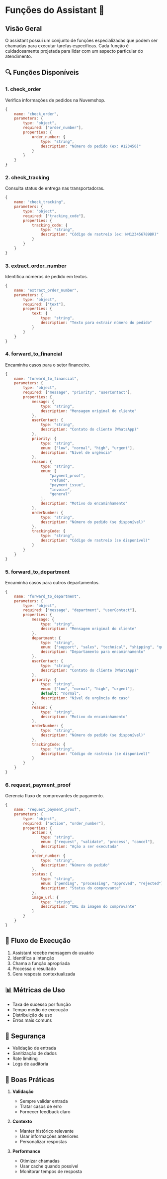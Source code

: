 # Funções do Assistant 🤖

## Visão Geral

O assistant possui um conjunto de funções especializadas que podem ser chamadas para executar tarefas específicas. Cada função é cuidadosamente projetada para lidar com um aspecto particular do atendimento.

## 🔍 Funções Disponíveis

### 1. check_order

Verifica informações de pedidos na Nuvemshop.

```javascript
{
    name: "check_order",
    parameters: {
        type: "object",
        required: ["order_number"],
        properties: {
            order_number: {
                type: "string",
                description: "Número do pedido (ex: #123456)"
            }
        }
    }
}
```

### 2. check_tracking

Consulta status de entrega nas transportadoras.

```javascript
{
    name: "check_tracking",
    parameters: {
        type: "object",
        required: ["tracking_code"],
        properties: {
            tracking_code: {
                type: "string",
                description: "Código de rastreio (ex: NM123456789BR)"
            }
        }
    }
}
```

### 3. extract_order_number

Identifica números de pedido em textos.

```javascript
{
    name: "extract_order_number",
    parameters: {
        type: "object",
        required: ["text"],
        properties: {
            text: {
                type: "string",
                description: "Texto para extrair número do pedido"
            }
        }
    }
}
```

### 4. forward_to_financial

Encaminha casos para o setor financeiro.

```javascript
{
    name: "forward_to_financial",
    parameters: {
        type: "object",
        required: ["message", "priority", "userContact"],
        properties: {
            message: {
                type: "string",
                description: "Mensagem original do cliente"
            },
            userContact: {
                type: "string",
                description: "Contato do cliente (WhatsApp)"
            },
            priority: {
                type: "string",
                enum: ["low", "normal", "high", "urgent"],
                description: "Nível de urgência"
            },
            reason: {
                type: "string",
                enum: [
                    "payment_proof",
                    "refund",
                    "payment_issue",
                    "invoice",
                    "general"
                ],
                description: "Motivo do encaminhamento"
            },
            orderNumber: {
                type: "string",
                description: "Número do pedido (se disponível)"
            },
            trackingCode: {
                type: "string",
                description: "Código de rastreio (se disponível)"
            }
        }
    }
}
```

### 5. forward_to_department

Encaminha casos para outros departamentos.

```javascript
{
    name: "forward_to_department",
    parameters: {
        type: "object",
        required: ["message", "department", "userContact"],
        properties: {
            message: {
                type: "string",
                description: "Mensagem original do cliente"
            },
            department: {
                type: "string",
                enum: ["support", "sales", "technical", "shipping", "quality"],
                description: "Departamento para encaminhamento"
            },
            userContact: {
                type: "string",
                description: "Contato do cliente (WhatsApp)"
            },
            priority: {
                type: "string",
                enum: ["low", "normal", "high", "urgent"],
                default: "normal",
                description: "Nível de urgência do caso"
            },
            reason: {
                type: "string",
                description: "Motivo do encaminhamento"
            },
            orderNumber: {
                type: "string",
                description: "Número do pedido (se disponível)"
            },
            trackingCode: {
                type: "string",
                description: "Código de rastreio (se disponível)"
            }
        }
    }
}
```

### 6. request_payment_proof

Gerencia fluxo de comprovantes de pagamento.

```javascript
{
    name: "request_payment_proof",
    parameters: {
        type: "object",
        required: ["action", "order_number"],
        properties: {
            action: {
                type: "string",
                enum: ["request", "validate", "process", "cancel"],
                description: "Ação a ser executada"
            },
            order_number: {
                type: "string",
                description: "Número do pedido"
            },
            status: {
                type: "string",
                enum: ["pending", "processing", "approved", "rejected"],
                description: "Status do comprovante"
            },
            image_url: {
                type: "string",
                description: "URL da imagem do comprovante"
            }
        }
    }
}
```

## 🔄 Fluxo de Execução

1. Assistant recebe mensagem do usuário
2. Identifica a intenção
3. Chama a função apropriada
4. Processa o resultado
5. Gera resposta contextualizada

## 📊 Métricas de Uso

- Taxa de sucesso por função
- Tempo médio de execução
- Distribuição de uso
- Erros mais comuns

## 🔐 Segurança

- Validação de entrada
- Sanitização de dados
- Rate limiting
- Logs de auditoria

## 🎯 Boas Práticas

1. **Validação**
   - Sempre validar entrada
   - Tratar casos de erro
   - Fornecer feedback claro

2. **Contexto**
   - Manter histórico relevante
   - Usar informações anteriores
   - Personalizar respostas

3. **Performance**
   - Otimizar chamadas
   - Usar cache quando possível
   - Monitorar tempos de resposta
